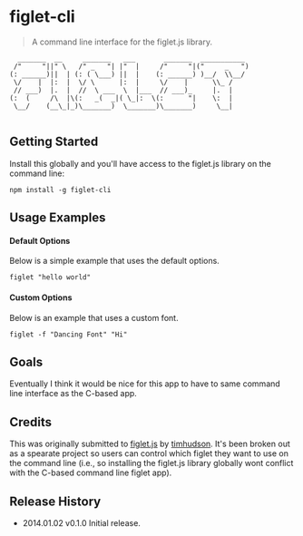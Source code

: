 # figlet-cli

> A command line interface for the figlet.js library.

```
  _______  __     _______   ___       _______  ___________  
 /"     "||" \   /" _   "| |"  |     /"     "|("     _   ") 
(: ______)||  | (: ( \___) ||  |    (: ______) )__/  \\__/  
 \/    |  |:  |  \/ \      |:  |     \/    |      \\_ /     
 // ___)  |.  |  //  \ ___  \  |___  // ___)_     |.  |     
(:  (     /\  |\(:   _(  _|( \_|:  \(:      "|    \:  |     
 \__/    (__\_|_)\_______)  \_______)\_______)     \__|     
                                                            
 ```

## Getting Started

Install this globally and you'll have access to the figlet.js library on the command line:

```shell
npm install -g figlet-cli
```

## Usage Examples

#### Default Options
Below is a simple example that uses the default options.

```shell
figlet "hello world"
```

#### Custom Options
Below is an example that uses a custom font.

```shell
figlet -f "Dancing Font" "Hi"
```

## Goals

Eventually I think it would be nice for this app to have to same command line interface as the C-based app.

## Credits

This was originally submitted to [figlet.js](https://github.com/patorjk/figlet.js) by [timhudson](https://github.com/timhudson). It's been broken out as a spearate project so users can control which figlet they want to use on the command line (i.e., so installing the figlet.js library globally wont conflict with the C-based command line figlet app).

## Release History
* 2014.01.02 v0.1.0 Initial release.
